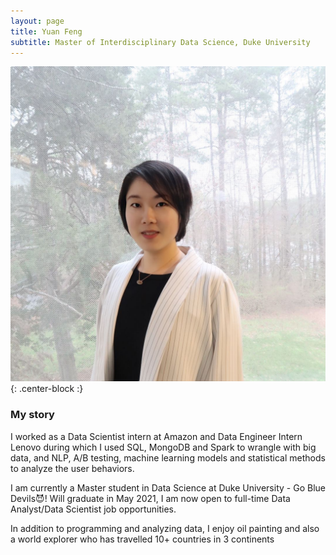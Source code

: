 ```yaml
---
layout: page
title: Yuan Feng
subtitle: Master of Interdisciplinary Data Science, Duke University
---
```


![Yuan](https://raw.githubusercontent.com/yuanfeng2/yuanfeng2.github.io/master/assets/img/yuanfeng.jpeg){: .center-block :}

### My story

I worked as a Data Scientist intern at Amazon and Data Engineer Intern Lenovo during which I used SQL, MongoDB and Spark to wrangle with big data, and NLP, A/B testing, machine learning models and statistical methods to analyze the user behaviors.

I am currently a Master student in Data Science at Duke University - Go Blue Devils😈! Will graduate in May 2021, I am now open to full-time Data Analyst/Data Scientist job opportunities.

In addition to programming and analyzing data, I enjoy oil painting and also a world explorer who has travelled 10+ countries in 3 continents
